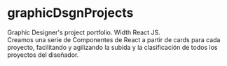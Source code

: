 # graphicDsgnProjects
Graphic Designer's project portfolio. Width React JS.
<br>
Creamos una serie de Componentes de React a partir de cards para cada proyecto, facilitando y agilizando la subida y la clasificación de todos los proyectos del diseñador.
